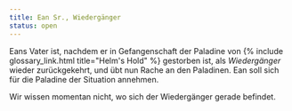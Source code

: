 ```yaml
---
title: Ean Sr., Wiedergänger
status: open
---
```


Eans Vater ist, nachdem er in Gefangenschaft der Paladine von {% include glossary_link.html
title="Helm's Hold" %} gestorben ist, als *Wiedergänger* wieder zurückgekehrt, und übt nun Rache
an den Paladinen. Ean soll sich für die Paladine der Situation annehmen.

Wir wissen momentan nicht, wo sich der Wiedergänger gerade befindet.
